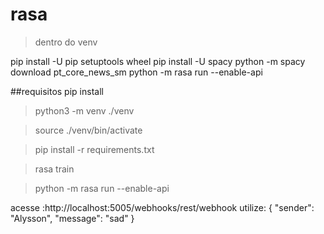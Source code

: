 # rasa

>dentro do venv

pip install -U pip setuptools wheel
pip install -U spacy
python -m spacy download pt_core_news_sm
python -m rasa run --enable-api

##requisitos pip install
>python3 -m venv ./venv

>source ./venv/bin/activate

>pip install -r requirements.txt

>rasa train

>python -m rasa run --enable-api

acesse :http://localhost:5005/webhooks/rest/webhook
utilize:
{
    "sender": "Alysson",
    "message": "sad"
}